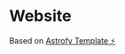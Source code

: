 # Website

Based on  <a href="https://astrofy-template.netlify.app/" target="_blank" class="font-bold">Astrofy Template ⚡️</a>
